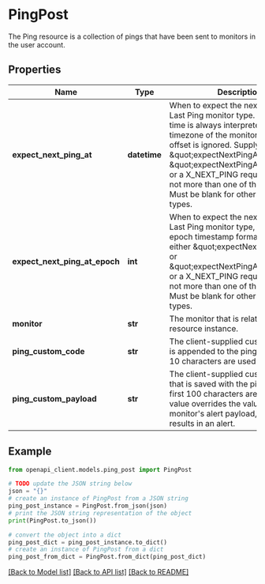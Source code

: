 # PingPost

The Ping resource is a collection of pings that have been sent to monitors in the user account.

## Properties

Name | Type | Description | Notes
------------ | ------------- | ------------- | -------------
**expect_next_ping_at** | **datetime** | When to expect the next ping for a Last Ping monitor type. This date-time is always interpreted to be in the timezone of the monitor. Any UTC offset is ignored. Supply either \&quot;expectNextPingAt\&quot;, or \&quot;expectNextPingAtEpoch\&quot;, or a X_NEXT_PING request header, not more than one of those options. Must be blank for other monitor types. | [optional] 
**expect_next_ping_at_epoch** | **int** | When to expect the next ping for a Last Ping monitor type, expressed in epoch timestamp format. Supply either \&quot;expectNextPingAt\&quot;, or \&quot;expectNextPingAtEpoch\&quot;, or a X_NEXT_PING request header, not more than one of those options. Must be blank for other monitor types. | [optional] 
**monitor** | **str** | The monitor that is related to this resource instance. | 
**ping_custom_code** | **str** | The client-supplied custom code that is appended to the ping. Only the first 10 characters are used and saved. | [optional] 
**ping_custom_payload** | **str** | The client-supplied custom payload that is saved with the ping. Only the first 100 characters are saved. This value overrides the value of an monitor&#39;s alert payload, if the ping results in an alert. | [optional] 

## Example

```python
from openapi_client.models.ping_post import PingPost

# TODO update the JSON string below
json = "{}"
# create an instance of PingPost from a JSON string
ping_post_instance = PingPost.from_json(json)
# print the JSON string representation of the object
print(PingPost.to_json())

# convert the object into a dict
ping_post_dict = ping_post_instance.to_dict()
# create an instance of PingPost from a dict
ping_post_from_dict = PingPost.from_dict(ping_post_dict)
```
[[Back to Model list]](../README.md#documentation-for-models) [[Back to API list]](../README.md#documentation-for-api-endpoints) [[Back to README]](../README.md)


